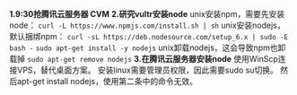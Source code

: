 **1.9:30抢腾讯云服务器 CVM**
**2.研究vultr安装node**
unix安装npm，需要先安装node：
`curl -L https://www.npmjs.com/install.sh | sh`
unix安装nodejs，默认捆绑npm：
`curl -sL https://deb.nodesource.com/setup_6.x | sudo -E bash -`
`sudo apt-get install -y nodejs`
unix卸载nodejs，这会导致npm也卸载掉
`sudo apt-get remove nodejs`
**3.在腾讯云服务器安装node**
使用WinScp连接VPS，替代桌面方案。
安装linux需要管理员权限，因此需要sudo su切换。
然后apt-get install nodejs，使用第二条中的命令无效。